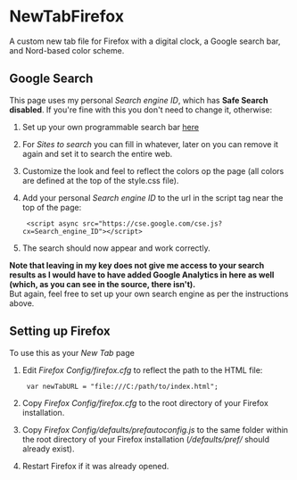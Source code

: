 # NewTabFirefox
A custom new tab file for Firefox with a digital clock, a Google search bar, and Nord-based color scheme.
## Google Search
This page uses my personal *Search engine ID*, which has **Safe Search disabled**. If you're fine with this you don't need to change it, otherwise:  
1. Set up your own programmable search bar [here](https://programmablesearchengine.google.com/cse/create/new)
2. For *Sites to search* you can fill in whatever, later on you can remove it again and set it to search the entire web.
3. Customize the look and feel to reflect the colors op the page (all colors are defined at the top of the style.css file).  
4. Add your personal *Search engine ID* to the url in the script tag near the top of the page:

        <script async src="https://cse.google.com/cse.js?cx=Search_engine_ID"></script>
5. The search should now appear and work correctly.

**Note that leaving in my key does not give me access to your search results as I would have to have added Google Analytics in here as well (which, as you can see in the source, there isn't).**  
But again, feel free to set up your own search engine as per the instructions above.
## Setting up Firefox
To use this as your *New Tab* page
1. Edit *Firefox Config/firefox.cfg* to reflect the path to the HTML file:

        var newTabURL = "file:///C:/path/to/index.html";
2. Copy *Firefox Config/firefox.cfg* to the root directory of your Firefox installation.
3. Copy *Firefox Config/defaults/prefautoconfig.js* to the same folder within the root directory of your Firefox installation (*/defaults/pref/* should already exist).
4. Restart Firefox if it was already opened.
